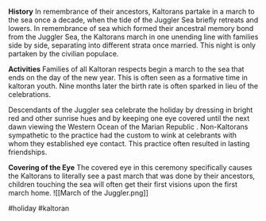 **History**
In remembrance of their ancestors, Kaltorans partake in a march to the sea once a decade, when the tide of the Juggler Sea briefly retreats and lowers. In remembrance of sea which formed their ancestral memory bond from the Juggler Sea, the Kaltorans march in one unending line with families side by side, separating into different strata once married. This night is only partaken by the civilian populace.

**Activities**
Families of all Kaltoran respects begin a march to the sea that ends on the day of the new year. This is often seen as a formative time in kaltoran youth. Nine months later the birth rate is often sparked in lieu of the celebrations.

Descendants of the Juggler sea celebrate the holiday by dressing in bright red and other sunrise hues and by keeping one eye covered until the next dawn viewing the Western Ocean of the Marian Republic . Non-Kaltorans sympathetic to the practice had the custom to wink at celebrants with whom they established eye contact. This practice often resulted in lasting friendships.

**Covering of the Eye**
The covered eye in this ceremony specifically causes the Kaltorans to literally see a past march that was done by their ancestors, children touching the sea will often get their first visions upon the first march home.
![[March of the Juggler.png]]

#holiday #kaltoran
